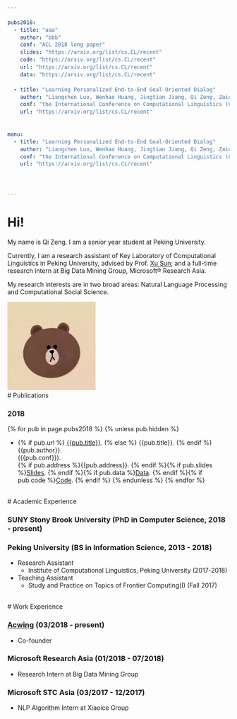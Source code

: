 ```yaml
---

pubs2018:   
  - title: "aaa"
    author: "bbb"
    conf: "ACL 2018 long paper"
    slides: "https://arxiv.org/list/cs.CL/recent"
    code: "https://arxiv.org/list/cs.CL/recent"
    url: "https://arxiv.org/list/cs.CL/recent"
    data: "https://arxiv.org/list/cs.CL/recent"

  - title: "Learning Personalized End-to-End Goal-Oriented Dialog"
    author: "Liangchen Luo, Wenhao Huang, Jingtian Jiang, Qi Zeng, Zaiqing Nie"
    conf: "the International Conference on Computational Linguistics (COLING). 2018."
    url: "https://arxiv.org/list/cs.CL/recent"


manu:
  - title: "Learning Personalized End-to-End Goal-Oriented Dialog"
    author: "Liangchen Luo, Wenhao Huang, Jingtian Jiang, Qi Zeng, Zaiqing Nie"
    conf: "the International Conference on Computational Linguistics (COLING). 2018."
    url: "https://arxiv.org/list/cs.CL/recent"



---
```





# Hi!



My name is Qi Zeng. I am a senior year student at Peking University.


Currently, I am a research assistant of Key Laboratory of Computational Linguistics in Peking University, advised by Prof. [Xu Sun]; and a full-time research intern at Big Data Mining Group, Microsoft® Research Asia. 

My research interests are in two broad areas: Natural Language Processing and Computational Social Science.

[Xu Sun]:http://xusun.org/

<img src="/images/brown.jpg" class="floatpic" width="200" height="200">



<br>
# Publications

### 2018

{% for pub in page.pubs2018 %}
{% unless pub.hidden %}
  - {% if pub.url %} [{{pub.title}}]({{pub.url}}).
    {% else %} {{pub.title}}.
    {% endif %}<br>
    {{pub.author}}.<br>
    ({{pub.conf}}).<br>
    {% if pub.address %}{{pub.address}}.
    {% endif %}{% if pub.slides %}[Slides]({{pub.slides}}).
    {% endif %}{% if pub.data %}[Data]({{pub.data}}).
    {% endif %}{% if pub.code %}[Code]({{pub.code}}).
    {% endif %}
{% endunless %}
{% endfor %}





<br>
# Academic Experience



### SUNY Stony Brook University (PhD in Computer Science, 2018 - present) 
<!---
  - Advisor: [H. Andrew Schwartz][has]
  - Research Assistant: [The HLAB: Human Language Analysis Beings][HLAB] (2018-present)
  - Teaching Assistant: ?? (Fall 2018)
-->


[has]:http://www3.cs.stonybrook.edu/~has/
[HLAB]:http://hlab.cs.stonybrook.edu/



### Peking University (BS in Information Science, 2013 - 2018)
  - Research Assistant
    - Institute of Computational Linguistics, Peking University (2017-2018)
  - Teaching Assistant
    - Study and Practice on Topics of Frontier Computing(I) (Fall 2017)


<br>
# Work Experience

### [Acwing] (03/2018 - present)
  - Co-founder


### Microsoft Research Asia (01/2018 - 07/2018)
  - Research Intern at Big Data Mining Group



### Microsoft STC Asia (03/2017 - 12/2017)
  - NLP Algorithm Intern at Xiaoice Group

[Acwing]: http://acwing.com

<br>
<br>
<br>
<br>
<br>

